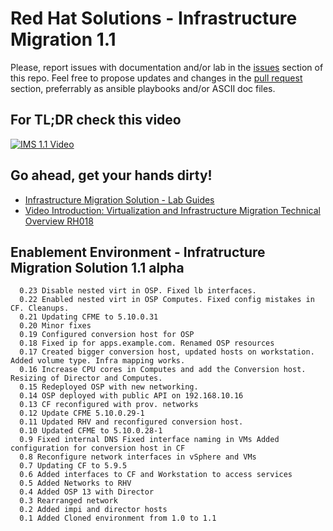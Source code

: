 # Red Hat Solutions - Infrastructure Migration 1.1

Please, report issues with documentation and/or lab in the [issues](issues) section of this repo. Feel free to propose updates and changes in the [pull request](pulls) section, preferrably as ansible playbooks and/or ASCII doc files.

## For TL;DR check this video
[![IMS 1.1 Video](https://img.youtube.com/vi/uBM-1mJxJ5g/0.jpg)](https://www.youtube.com/watch?v=uBM-1mJxJ5g)

## Go ahead, get your hands dirty!

* [Infrastructure Migration Solution - Lab Guides](doc)
* [Video Introduction: Virtualization and Infrastructure Migration Technical Overview RH018](https://www.redhat.com/en/services/training/rh018-virtualization-and-infrastructure-migration-technical-overview)

## Enablement Environment - Infratructure Migration Solution 1.1 alpha
```
  0.23 Disable nested virt in OSP. Fixed lb interfaces.
  0.22 Enabled nested virt in OSP Computes. Fixed config mistakes in CF. Cleanups.
  0.21 Updating CFME to 5.10.0.31
  0.20 Minor fixes
  0.19 Configured conversion host for OSP
  0.18 Fixed ip for apps.example.com. Renamed OSP resources
  0.17 Created bigger conversion host, updated hosts on workstation. Added volume type. Infra mapping works. 
  0.16 Increase CPU cores in Computes and add the Conversion host. Resizing of Director and Computes.
  0.15 Redeployed OSP with new networking.
  0.14 OSP deployed with public API on 192.168.10.16
  0.13 CF reconfigured with prov. networks
  0.12 Update CFME 5.10.0.29-1
  0.11 Updated RHV and reconfigured conversion host.
  0.10 Updated CFME to 5.10.0.28-1
  0.9 Fixed internal DNS Fixed interface naming in VMs Added configuration for conversion host in CF
  0.8 Reconfigure network interfaces in vSphere and VMs
  0.7 Updating CF to 5.9.5
  0.6 Added interfaces to CF and Workstation to access services
  0.5 Added Networks to RHV
  0.4 Added OSP 13 with Director
  0.3 Rearranged network
  0.2 Added impi and director hosts
  0.1 Added Cloned environment from 1.0 to 1.1
```

